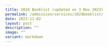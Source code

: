 ```yaml
---
title: 2024 Booklist (updated on 3 Nov 2023)
permalink: /admission/services/2024booklist/
date: 2023-11-02
layout: post
description: ""
image: ""
variant: markdown
---
```

